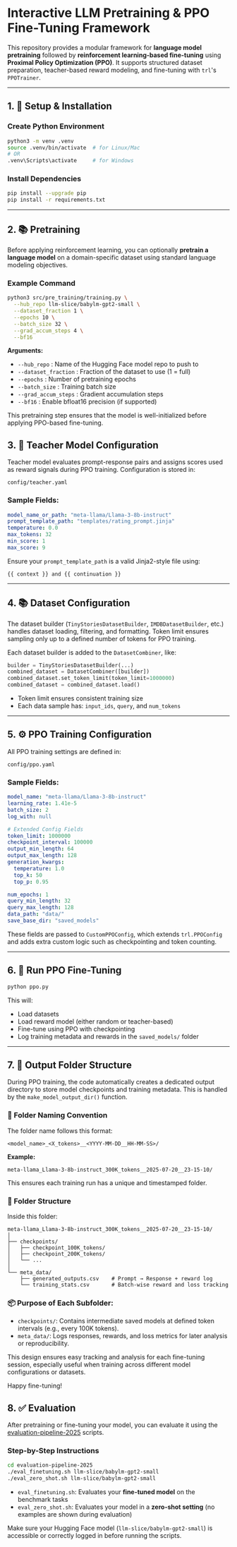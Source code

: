 # Interactive LLM Pretraining & PPO Fine-Tuning Framework

This repository provides a modular framework for 
**language model pretraining** followed by 
**reinforcement learning-based fine-tuning** using 
**Proximal Policy Optimization (PPO)**. 
It supports structured dataset preparation, teacher-based reward modeling, and fine-tuning with `trl`'s `PPOTrainer`.

---

## 1. 🔧 Setup & Installation

### Create Python Environment

```bash
python3 -m venv .venv
source .venv/bin/activate  # for Linux/Mac
# OR
.venv\Scripts\activate     # for Windows
```

### Install Dependencies

```bash
pip install --upgrade pip
pip install -r requirements.txt
```

---

## 2. 📚 Pretraining

Before applying reinforcement learning, you can optionally **pretrain a language model** on a domain-specific dataset using standard language modeling objectives.

### Example Command

```bash
python3 src/pre_training/training.py \
  --hub_repo llm-slice/babylm-gpt2-small \
  --dataset_fraction 1 \
  --epochs 10 \
  --batch_size 32 \
  --grad_accum_steps 4 \
  --bf16
```

**Arguments:**

- `--hub_repo` : Name of the Hugging Face model repo to push to
- `--dataset_fraction` : Fraction of the dataset to use (1 = full)
- `--epochs` : Number of pretraining epochs
- `--batch_size` : Training batch size
- `--grad_accum_steps` : Gradient accumulation steps
- `--bf16` : Enable bfloat16 precision (if supported)

This pretraining step ensures that the model is well-initialized before applying PPO-based fine-tuning.

## 3. 🧠 Teacher Model Configuration

Teacher model evaluates prompt-response pairs and assigns scores used as reward signals during PPO training. Configuration is stored in:

```
config/teacher.yaml
```

### Sample Fields:

```yaml
model_name_or_path: "meta-llama/Llama-3-8b-instruct"
prompt_template_path: "templates/rating_prompt.jinja"
temperature: 0.0
max_tokens: 32
min_score: 1
max_score: 9
```

Ensure your `prompt_template_path` is a valid Jinja2-style file using:
```
{{ context }} and {{ continuation }}
```

---

## 4. 📚 Dataset Configuration

The dataset builder (`TinyStoriesDatasetBuilder`, `IMDBDatasetBuilder`, etc.) handles dataset loading, filtering, and formatting. Token limit ensures sampling only up to a defined number of tokens for PPO training.

Each dataset builder is added to the `DatasetCombiner`, like:

```python
builder = TinyStoriesDatasetBuilder(...)
combined_dataset = DatasetCombiner([builder])
combined_dataset.set_token_limit(token_limit=1000000)
combined_dataset = combined_dataset.load()
```

- Token limit ensures consistent training size
- Each data sample has: `input_ids`, `query`, and `num_tokens`

---

## 5. ⚙️ PPO Training Configuration

All PPO training settings are defined in:

```
config/ppo.yaml
```

### Sample Fields:

```yaml
model_name: "meta-llama/Llama-3-8b-instruct"
learning_rate: 1.41e-5
batch_size: 2
log_with: null

# Extended Config Fields
token_limit: 1000000
checkpoint_interval: 100000
output_min_length: 64
output_max_length: 128
generation_kwargs:
  temperature: 1.0
  top_k: 50
  top_p: 0.95

num_epochs: 1
query_min_length: 32
query_max_length: 128
data_path: "data/"
save_base_dir: "saved_models"
```

These fields are passed to `CustomPPOConfig`, which extends `trl.PPOConfig` and adds extra custom logic such as checkpointing and token counting.

---

## 6. 🚀 Run PPO Fine-Tuning

```bash
python ppo.py
```

This will:
- Load datasets
- Load reward model (either random or teacher-based)
- Fine-tune using PPO with checkpointing
- Log training metadata and rewards in the `saved_models/` folder

---

## 7. 📁 Output Folder Structure

During PPO training, the code automatically creates a dedicated output directory to store model checkpoints and training metadata. This is handled by the `make_model_output_dir()` function.

### 📂 Folder Naming Convention

The folder name follows this format:

```
<model_name>_<X_tokens>__<YYYY-MM-DD__HH-MM-SS>/
```

**Example:**
```
meta-llama_Llama-3-8b-instruct_300K_tokens__2025-07-20__23-15-10/
```

This ensures each training run has a unique and timestamped folder.

### 📁 Folder Structure

Inside this folder:

```
meta-llama_Llama-3-8b-instruct_300K_tokens__2025-07-20__23-15-10/
│
├── checkpoints/
│   ├── checkpoint_100K_tokens/
│   ├── checkpoint_200K_tokens/
│   └── ...
│
└── meta_data/
    ├── generated_outputs.csv    # Prompt → Response + reward log
    └── training_stats.csv       # Batch-wise reward and loss tracking
```

### 📦 Purpose of Each Subfolder:

- `checkpoints/`: Contains intermediate saved models at defined token intervals (e.g., every 100K tokens).
- `meta_data/`: Logs responses, rewards, and loss metrics for later analysis or reproducibility.

This design ensures easy tracking and analysis for each fine-tuning session, especially useful when training across different model configurations or datasets.

Happy fine-tuning!



## 8. ✅ Evaluation

After pretraining or fine-tuning your model, you can evaluate it using the [evaluation-pipeline-2025](https://github.com/babylm/evaluation-pipeline-2025) scripts.

### Step-by-Step Instructions

```bash
cd evaluation-pipeline-2025
./eval_finetuning.sh llm-slice/babylm-gpt2-small
./eval_zero_shot.sh llm-slice/babylm-gpt2-small
```

- `eval_finetuning.sh`: Evaluates your **fine-tuned model** on the benchmark tasks  
- `eval_zero_shot.sh`: Evaluates your model in a **zero-shot setting** (no examples are shown during evaluation)

Make sure your Hugging Face model (`llm-slice/babylm-gpt2-small`) is accessible or correctly logged in before running the scripts.
